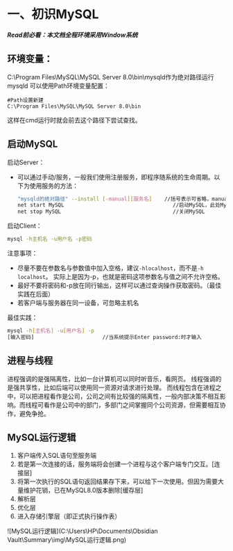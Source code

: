 # 一、初识MySQL

***Read前必看：本文档全程环境采用Window系统***

## 环境变量：

C:\Program Files\MySQL\MySQL Server 8.0\bin\mysqld作为绝对路径运行mysqld
可以使用Path环境变量配置：

```
#Path设置新建
C:\Program Files\MySQL\MySQL Server 8.0\bin
```

这样在cmd运行时就会前去这个路径下尝试查找。



## 启动MySQL

启动Server：

- 可以通过手动/服务，一般我们使用注册服务，即程序随系统的生命周期。以下为使用服务的方法：
  ```bash
  "mysqld的绝对路径" --install [-manual][服务名]	//括号表示可省略，manual表示不随系统启动而自启动(仅第一次需要)
  net start MySQL									//启动MySQL，此处MySQL为默认服务名，若上一步没有填写服务名的话
  net stop MySQL									//关闭MySQL
  ```

启动Client：
````bash
mysql -h主机名 -u用户名 -p密码
````

注意事项：

- 尽量不要在参数名与参数值中加入空格，建议`-hlocalhost`，而不是`-h localhost`。
  实际上是因为-p，也就是密码这项参数名与值之间不允许空格。
- 最好不要将密码和-p放在同行输出，这样可以通过查询操作获取密码。（最佳实践在后面）
- 若客户端与服务器在同一设备，可忽略主机名

最佳实践：
```bash
mysql -h[主机名] -u[用户名] -p
[输入密码]						//当系统提示Enter password:时才输入
```



## 进程与线程

进程强调的是强隔离性，比如一台计算机可以同时听音乐，看网页。
线程强调的是强共享性，比如后端可以使用同一资源对请求进行处理。
而线程包含在进程之中，可以把进程看作是公司，公司之间有比较强的隔离性，一般内部决策不相互影响。而线程可看作是公司中的部门，多部门之间掌握同个公司资源，但需要相互协作，避免争抢。



## MySQL运行逻辑

1. 客户端传入SQL语句至服务端
2. 若是第一次连接的话，服务端将会创建一个进程与这个客户端专门交互。[连接层]
3. 将第一次执行的SQL语句返回结果存下来，可以给下一次使用。但因为需要大量维护花销，已在MySQL8.0版本删除[缓存层]
4. 解析层
5. 优化层
6. 进入存储引擎层（即正式执行操作表）

![MySQL运行逻辑](C:\Users\HP\Documents\Obsidian Vault\Summary\img\MySQL运行逻辑.png)


